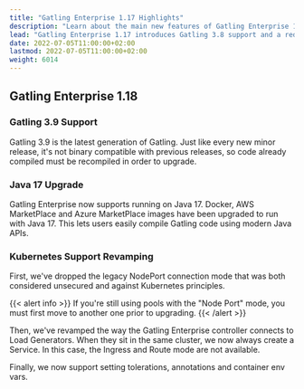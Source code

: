 ```yaml
---
title: "Gatling Enterprise 1.17 Highlights"
description: "Learn about the main new features of Gatling Enterprise 1.17"
lead: "Gatling Enterprise 1.17 introduces Gatling 3.8 support and a redesign of the PDF export feature"
date: 2022-07-05T11:00:00+02:00
lastmod: 2022-07-05T11:00:00+02:00
weight: 6014
---
```


## Gatling Enterprise 1.18

### Gatling 3.9 Support

Gatling 3.9 is the latest generation of Gatling. Just like every new minor release, it's not binary compatible with previous releases, so code already compiled must be recompiled in order to upgrade. 

### Java 17 Upgrade

Gatling Enterprise now supports running on Java 17.
Docker, AWS MarketPlace and Azure MarketPlace images have been upgraded to run with Java 17.
This lets users easily compile Gatling code using modern Java APIs.

### Kubernetes Support Revamping

First, we've dropped the legacy NodePort connection mode that was both considered unsecured and against Kubernetes principles.

{{< alert info >}}
If you're still using pools with the "Node Port" mode, you must first move to another one prior to upgrading.
{{< /alert >}}

Then, we've revamped the way the Gatling Enterprise controller connects to Load Generators.
When they sit in the same cluster, we now always create a Service. In this case, the Ingress and Route mode are not available.

Finally, we now support setting tolerations, annotations and container env vars.
